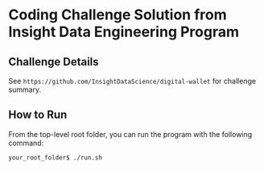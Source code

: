 # Coding Challenge Solution from Insight Data Engineering Program

## Challenge Details

See `https://github.com/InsightDataScience/digital-wallet` for challenge summary.

## How to Run

From the top-level root folder, you can run the program with the following command:

    your_root_folder$ ./run.sh
